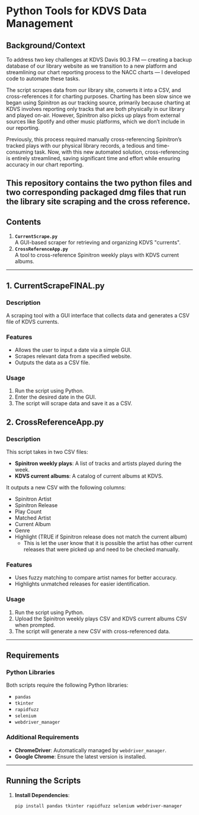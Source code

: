 # Python Tools for KDVS Data Management

## Background/Context
To address two key challenges at KDVS Davis 90.3 FM — creating a backup database of our library website as we transition to a new platform and streamlining our chart reporting process to the NACC charts — I developed code to automate these tasks.

The script scrapes data from our library site, converts it into a CSV, and cross-references it for charting purposes. Charting has been slow since we began using Spinitron as our tracking source, primarily because charting at KDVS involves reporting only tracks that are both physically in our library and played on-air. However, Spinitron also picks up plays from external sources like Spotify and other music platforms, which we don’t include in our reporting.

Previously, this process required manually cross-referencing Spinitron’s tracked plays with our physical library records, a tedious and time-consuming task. Now, with this new automated solution, cross-referencing is entirely streamlined, saving significant time and effort while ensuring accuracy in our chart reporting.

This repository contains the two python files and two corresponding packaged dmg files that run the library site scraping and the cross reference.
---

## Contents

1. **`CurrentScrape.py`**  
   A GUI-based scraper for retrieving and organizing KDVS "currents".
2. **`CrossReferenceApp.py`**  
   A tool to cross-reference Spinitron weekly plays with KDVS current albums.

---
## 1. CurrentScrapeFINAL.py

### Description
A scraping tool with a GUI interface that collects data and generates a CSV file of KDVS currents.

### Features
- Allows the user to input a date via a simple GUI.
- Scrapes relevant data from a specified website.
- Outputs the data as a CSV file.

### Usage
1. Run the script using Python.
2. Enter the desired date in the GUI.
3. The script will scrape data and save it as a CSV.


## 2. CrossReferenceApp.py

### Description
This script takes in two CSV files:
- **Spinitron weekly plays**: A list of tracks and artists played during the week.
- **KDVS current albums**: A catalog of current albums at KDVS.

It outputs a new CSV with the following columns:
- Spinitron Artist
- Spinitron Release
- Play Count
- Matched Artist
- Current Album
- Genre
- Highlight (TRUE if Spinitron release does not match the current album)
  - This is let the user know that it is possible the artist has other current 
    releases that were picked up and need to be checked manually.

### Features
- Uses fuzzy matching to compare artist names for better accuracy.
- Highlights unmatched releases for easier identification.

### Usage
1. Run the script using Python.
2. Upload the Spinitron weekly plays CSV and KDVS current albums CSV when prompted.
3. The script will generate a new CSV with cross-referenced data.

---

## Requirements

### Python Libraries
Both scripts require the following Python libraries:
- `pandas`
- `tkinter`
- `rapidfuzz`
- `selenium`
- `webdriver_manager`

### Additional Requirements
- **ChromeDriver**: Automatically managed by `webdriver_manager`.
- **Google Chrome**: Ensure the latest version is installed.

---

## Running the Scripts

1. **Install Dependencies**:
   ```bash
   pip install pandas tkinter rapidfuzz selenium webdriver-manager

